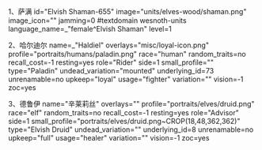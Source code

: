 1、萨满
			id="Elvish Shaman-655"
			image="units/elves-wood/shaman.png"
			image_icon=""
			jamming=0
#textdomain wesnoth-units
			language_name=_"female^Elvish Shaman"
			level=1

2、哈尔迪尔
            name=_"Haldiel"
			overlays="misc/loyal-icon.png"
			profile="portraits/humans/paladin.png"
			race="human"
			random_traits=no
			recall_cost=-1
			resting=yes
			role="Rider"
			side=1
			small_profile=""
			type="Paladin"
			undead_variation="mounted"
			underlying_id=73
			unrenamable=no
			upkeep="loyal"
			usage="fighter"
			variation=""
			vision=-1
			zoc=yes

3、德鲁伊
name="辛莱莉丝"
			overlays=""
			profile="portraits/elves/druid.png"
			race="elf"
			random_traits=no
			recall_cost=-1
			resting=yes
			role="Advisor"
			side=1
			small_profile="portraits/elves/druid.png~CROP(18,48,362,362)"
			type="Elvish Druid"
			undead_variation=""
			underlying_id=8
			unrenamable=no
			upkeep="full"
			usage="healer"
			variation=""
			vision=-1
			zoc=yes